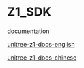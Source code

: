 # Z1_SDK

documentation

[unitree-z1-docs-english](https://support.unitree.com/home/en/Z1_developer)

[unitree-z1-docs-chinese](https://support.unitree.com/home/zh/Z1_developer)